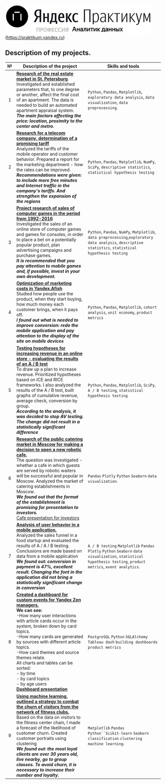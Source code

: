 ![](https://github.com/konicaRu/pictures_blog/blob/master/anal_logo_yn_logo_prof.jpg)(https://praktikum.yandex.ru)

[logo]: http://www.google.com/images/logo.gif
[google]: http://www.google.com/ "щелкните, чтобы посетить Google.com"

## Description of my projects. 
**№** |**Description of the project** |**Skills and tools**
:-----------:|----------|------------------------  
1|[**Research of the real estate market in St. Petersburg**](https://nbviewer.jupyter.org/github/konicaRu/i_am_data_analyst/blob/master/2_project_research_data_analysis/2_project_flat_for_sale.ipynb).<br>Investigated and established parameters that, to one degree or another, affect the final cost of an apartment. The data is needed to build an automated apartment appraisal system. <br>***The main factors affecting the price: location, proximity to the center and metro.***| `Python`, `Pandas`, `Matplotlib`, `exploratory data analysis`, `data visualization`, `data preprocessing`.
2|[**Research for a telecom company, determination of a promising tariff**](https://nbviewer.jupyter.org/github/konicaRu/data_analyst/blob/master/3_project_statistical_analysis_data/3_project_telecom_tariff.ipynb)<br>Analyzed the tariffs of the mobile operator and customer behavior. Prepared a report for the marketing department - how the rates can be improved.<br>***Recommendations were given: to include more free minutes and Internet traffic in the company's tariffs. And strengthen the expansion of the regions*** |`Python`, `Pandas`, `Matplotlib`, `NumPy`, `SciPy`, `descriptive statistics`, `statistical hypothesis testing`
3|[**Project research of sales of computer games in the period from 1992-2016**](https://nbviewer.jupyter.org/github/konicaRu/i_am_data_analyst/blob/master/4_complete_project_1/complete_project_1_computer%20games.ipynb)<br> Investigated the sales of an online store of computer games and games for consoles, in order to place a bet on a potentially popular product, plan advertising campaigns and purchase games.<br>***It is recommended that you pay attention to mobile games and, if possible, invest in your own development.***|`Python`, `Pandas`, `NumPy`, `Matplotlib`, `data preprocessing`,`exploratory data analysis`, `descriptive statistics`, `statistical hypothesis testing`
4|[**Optimization of marketing costs in Yandex.Afish**](https://nbviewer.jupyter.org/github/konicaRu/i_am_data_analyst/blob/master/6_project_analytics_in_yandex_afisha_3send/6_project%20_analytics_in_yandex_afisha_3send.ipynb)<br>Studied how people use the product, when they start buying, how much money each customer brings, when it pays off.<br>***I found out what is needed to improve conversion: redo the mobile application and pay attention to the display of the site on mobile devices***|`Python`, `Pandas`, `Matplotlib`, `cohort analysis`, `unit economy`, `product metrics`
5|[**Testing hypotheses for increasing revenue in an online store - evaluating the results of an A / B test**](https://nbviewer.jupyter.org/github/konicaRu/i_am_data_analyst/blob/master/7_project_a_b_test_2_send/7_project%20_a_b_test_2_send.ipynb)<br>To draw up a plan to increase revenue. Prioritized hypotheses based on ICE and RICE frameworks. I also analyzed the results of the A / B test, built graphs of cumulative revenue, average check, conversion by group.<br>***According to the analysis, it was decided to stop AV testing. The change did not result in a statistically significant difference***|`Python`, `Pandas`, `Matplotlib`, `SciPy`, `A / B testing`, `statistical hypothesis testing`
6|[**Research of the public catering market in Moscow for making a decision to open a new robotic cafe.**](https://nbviewer.jupyter.org/github/konicaRu/i_am_data_analyst/blob/master/8_project_public_catering_msk/8_project%20_public_catering_1send.ipynb)<br>The question was investigated - whether a cafe in which guests are served by robotic waiters will be successful and popular in Moscow. Analyzed the market of catering establishments in Moscow.<br>***We found out that the format of the establishment is promising for presentation to investors.***<br> [Cafe presentation for investors](https://github.com/konicaRu/i_am_data_analyst/blob/master/8_project_public_catering_msk/8_project_present_cafe_robot.pdf)|`Pandas` `Plotly` `Python` `Seaborn` `data visualization`.
7|[**Analysis of user behavior in a mobile application.**](https://nbviewer.jupyter.org/github/konicaRu/i_am_data_analyst/blob/master/9_project_ab_test/9_together_in_git_ab_test.ipynb)<br>Analyzed the sales funnel in a food startup and evaluated the results of A / A / B testing. Conclusions are made based on data from a mobile application<br>***We found out: conversion in payment is 47%, excellent result. Changing the font in the application did not bring a statistically significant change in conversion***|`A / B testing` `Matplotlib` `Pandas` `Plotly` `Python` `Seaborn` `data visualization`, `statistical hypothesis testing`, `product metrics`, `event analytics`.
8|[**Created a dashboard for custom events for Yandex Zen managers.**](https://public.tableau.com/profile/dim6669#!/vizhome/10_project_ya_practik/Dashboard1)<br>**We can see:** <br>-How many user interactions with article cards occur in the system, broken down by card topics.<br>-How many cards are generated by sources with different article topics.<br>-How card themes and source themes relate.<br>All charts and tables can be sorted:<br>- by time<br> - by card topics<br> - by age users<br>[**Dashboard presentation**](https://github.com/konicaRu/i_am_data_analyst/blob/master/10_project%20_dashboard/DASHBOARD_dzen.pdf)|`PostgreSQL` `Python` `SQLAlchemy` `Tableau dash` `building dashboards` `product metrics`
9|[**Using machine learning, outlined a strategy to combat the churn of visitors from the network of fitness clubs.**](https://nbviewer.jupyter.org/github/konicaRu/i_am_data_analyst/blob/master/11_project_ML_fitness_club/11_ML_project_1_send.ipynb)<br>Based on the data on visitors to the fitness center chain, I made a forecast of the likelihood of customer churn. Created customer portraits using clustering<br>***We found out: the most loyal clients are over 30 years old, live nearby, go to group classes. To avoid churn, it is necessary to increase their number and loyalty.***|`Matplotlib` `Pandas` `Python``Scikit-learn` `Seaborn` `classification` `clustering` `machine learning`.
